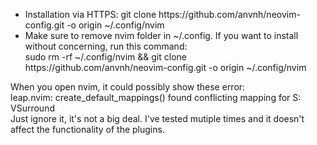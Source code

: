 <ul>
    <li>  
        Installation via HTTPS: git clone https://github.com/anvnh/neovim-config.git -o origin ~/.config/nvim <br/> 
    </li>
    <li>
      Make sure to remove nvim folder in ~/.config. If you want to install without concerning, run this command: <br/> 
      sudo rm -rf ~/.config/nvim && git clone https://github.com/anvnh/neovim-config.git -o origin ~/.config/nvim
    </li>
</ul>

<p> 
    When you open nvim, it could possibly show these error: <br/>
    leap.nvim: create_default_mappings() found conflicting mapping for S: <Plug>VSurround <br/>
    Just ignore it, it's not a big deal. I've tested mutiple times and it doesn't affect the functionality of the plugins. <br/>
</p>
